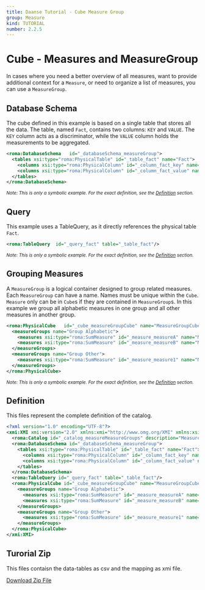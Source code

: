 ```yaml
---
title: Daanse Tutorial - Cube Measure Group
group: Measure
kind: TUTORIAL
number: 2.2.5
---
```

# Cube - Measures and MeasureGroup

In cases where you need a better overview of all measures, want to provide additional context for a `Measure`, or need to organize a list of measures, you can use a `MeasureGroup`.


## Database Schema

The cube defined in this example is based on a single table that stores all the data. The table, named `Fact`, contains two columns: `KEY` and `VALUE`. The `KEY` column acts as a discriminator, while the `VALUE` column holds the measurements to be aggregated.


```xml
<roma:DatabaseSchema   id="_databaseSchema_measureGroup">
  <tables xsi:type="roma:PhysicalTable" id="_table_fact" name="Fact">
    <columns xsi:type="roma:PhysicalColumn" id="_column_fact_key" name="KEY"/>
    <columns xsi:type="roma:PhysicalColumn" id="_column_fact_value" name="VALUE" type="Integer"/>
  </tables>
</roma:DatabaseSchema>

```
*<small>Note: This is only a symbolic example. For the exact definition, see the [Definition](#definition) section.</small>*
## Query

This example uses a TableQuery, as it directly references the physical table `Fact`.


```xml
<roma:TableQuery  id="_query_fact" table="_table_fact"/>

```
*<small>Note: This is only a symbolic example. For the exact definition, see the [Definition](#definition) section.</small>*
## Grouping Measures

A `MeasureGroup` is a logical container designed to group related measures. Each `MeasureGroup` can have a  name. Names must be unique within the `Cube`. `Measure` only can be in `Cube`s if they are contained in `MeasureGroup`s. In this example we group all alphabetic measures in one group and all other measures in another group.


```xml
<roma:PhysicalCube   id="_cube_measureGroupCube" name="MeasureGroupCube" query="_query_fact">
  <measureGroups name="Group Alphabetic">
    <measures xsi:type="roma:SumMeasure" id="_measure_measureA" name="Measure A" column="_column_fact_value"/>
    <measures xsi:type="roma:SumMeasure" id="_measure_measureB" name="Measure B" column="_column_fact_value"/>
  </measureGroups>
  <measureGroups name="Group Other">
    <measures xsi:type="roma:SumMeasure" id="_measure_measure1" name="Measure 1" column="_column_fact_value"/>
  </measureGroups>
</roma:PhysicalCube>

```
*<small>Note: This is only a symbolic example. For the exact definition, see the [Definition](#definition) section.</small>*

## Definition

This files represent the complete definition of the catalog.

```xml
<?xml version="1.0" encoding="UTF-8"?>
<xmi:XMI xmi:version="2.0" xmlns:xmi="http://www.omg.org/XMI" xmlns:xsi="http://www.w3.org/2001/XMLSchema-instance" xmlns:roma="https://www.daanse.org/spec/org.eclipse.daanse.rolap.mapping">
  <roma:Catalog id="_catalog_measureMeasureGroups" description="Measure group organization" name="Daanse Tutorial - Cube Measure Group" cubes="_cube_measureGroupCube" dbschemas="_databaseSchema_measureGroup"/>
  <roma:DatabaseSchema id="_databaseSchema_measureGroup">
    <tables xsi:type="roma:PhysicalTable" id="_table_fact" name="Fact">
      <columns xsi:type="roma:PhysicalColumn" id="_column_fact_key" name="KEY"/>
      <columns xsi:type="roma:PhysicalColumn" id="_column_fact_value" name="VALUE" type="Integer"/>
    </tables>
  </roma:DatabaseSchema>
  <roma:TableQuery id="_query_fact" table="_table_fact"/>
  <roma:PhysicalCube id="_cube_measureGroupCube" name="MeasureGroupCube" query="_query_fact">
    <measureGroups name="Group Alphabetic">
      <measures xsi:type="roma:SumMeasure" id="_measure_measureA" name="Measure A" column="_column_fact_value"/>
      <measures xsi:type="roma:SumMeasure" id="_measure_measureB" name="Measure B" column="_column_fact_value"/>
    </measureGroups>
    <measureGroups name="Group Other">
      <measures xsi:type="roma:SumMeasure" id="_measure_measure1" name="Measure 1" column="_column_fact_value"/>
    </measureGroups>
  </roma:PhysicalCube>
</xmi:XMI>

```



## Turorial Zip
This files contaisn the data-tables as csv and the mapping as xmi file.

<a href="./zip/tutorial.cube.measure.group.zip" download>Download Zip File</a>
